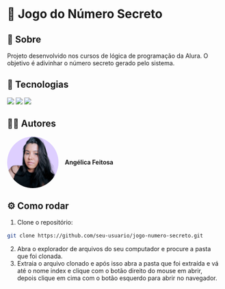 <h1>🎲 Jogo do Número Secreto</h1>

<h2>📌 Sobre</h2>
<p>Projeto desenvolvido nos cursos de lógica de programação da Alura. O objetivo é adivinhar o número secreto gerado pelo sistema.</p>

## 🚀 Tecnologias
<div>
  <img src="https://img.shields.io/badge/HTML-239120?style=for-the-badge&logo=html5&logoColor=white">
  <img src="https://img.shields.io/badge/CSS-239120?&style=for-the-badge&logo=css3&logoColor=white">
  <img src="https://img.shields.io/badge/JavaScript-F7DF1E?style=for-the-badge&logo=javascript&logoColor=black">
</div>

## 👩🏾 Autores
<div style="display: flex; align-items: center; gap: 15px;">
  <img src="img/fotodeperfil-eu.png" width="120" style="border-radius: 50%;" alt="Foto de perfil">
  <p><b>Angélica Feitosa</b></p>
</div>

## ⚙️ Como rodar
1. Clone o repositório:  
```bash
git clone https://github.com/seu-usuario/jogo-numero-secreto.git
```
2. Abra o explorador de arquivos do seu computador e procure a pasta que foi clonada.
3. Extraia o arquivo clonado e após isso abra a pasta que foi extraída e vá até o nome index e clique com o botão direito do mouse em abrir, depois clique em cima com o botão esquerdo para abrir no navegador.
